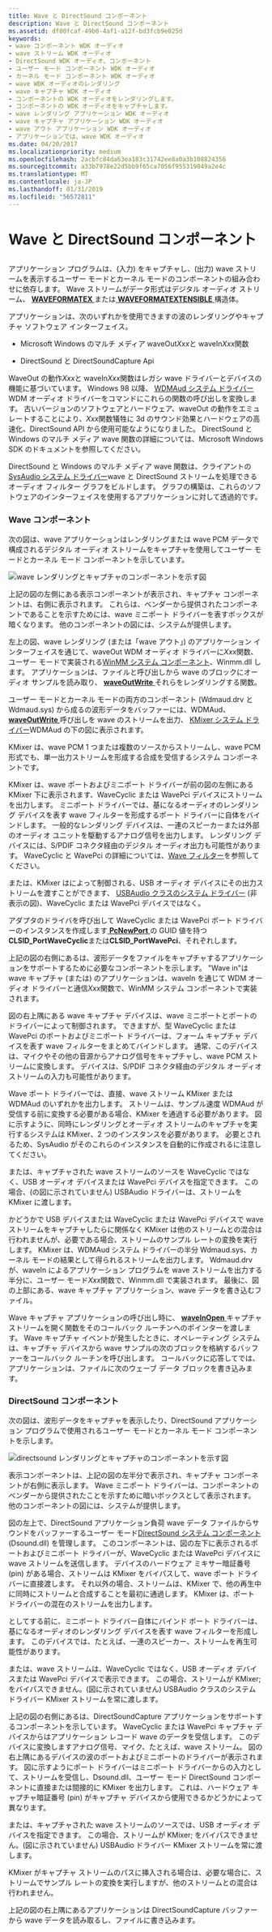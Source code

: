 ```yaml
---
title: Wave と DirectSound コンポーネント
description: Wave と DirectSound コンポーネント
ms.assetid: df00fcaf-49b0-4af1-a12f-bd3fcb9e025d
keywords:
- wave コンポーネント WDK オーディオ
- wave ストリーム WDK オーディオ
- DirectSound WDK オーディオ、コンポーネント
- ユーザー モード コンポーネント WDK オーディオ
- カーネル モード コンポーネント WDK オーディオ
- wave WDK オーディオのレンダリング
- wave キャプチャ WDK オーディオ
- コンポーネントの WDK オーディオをレンダリングします。
- コンポーネントの WDK オーディオをキャプチャします。
- wave レンダリング アプリケーション WDK オーディオ
- wave キャプチャ アプリケーション WDK オーディオ
- wave アウト アプリケーション WDK オーディオ
- アプリケーションでは、wave WDK オーディオ
ms.date: 04/20/2017
ms.localizationpriority: medium
ms.openlocfilehash: 2acbfc84da63ea183c31742ee8a0a3b108824356
ms.sourcegitcommit: a33b7978e22d5bb9f65ca7056f955319049a2e4c
ms.translationtype: MT
ms.contentlocale: ja-JP
ms.lasthandoff: 01/31/2019
ms.locfileid: "56572811"
---
```

# <a name="wave-and-directsound-components"></a>Wave と DirectSound コンポーネント


## <span id="wave_and_directsound_components"></span><span id="WAVE_AND_DIRECTSOUND_COMPONENTS"></span>


アプリケーション プログラムは、(入力) をキャプチャし、(出力) wave ストリームを表示するユーザー モードとカーネル モードのコンポーネントの組み合わせに依存します。 Wave ストリームがデータ形式はデジタル オーディオ ストリーム、 [ **WAVEFORMATEX** ](https://msdn.microsoft.com/library/windows/hardware/ff538799)または[ **WAVEFORMATEXTENSIBLE** ](https://msdn.microsoft.com/library/windows/hardware/ff538802)構造体。

アプリケーションは、次のいずれかを使用できますの波のレンダリングやキャプチャ ソフトウェア インターフェイス。

-   Microsoft Windows のマルチ メディア waveOut*Xxx*と waveIn*Xxx*関数

-   DirectSound と DirectSoundCapture Api

WaveOut の動作*Xxx*と waveIn*Xxx*関数はレガシ wave ドライバーとデバイスの機能に基づいています。 Windows 98 以降、 [WDMAud システム ドライバー](user-mode-wdm-audio-components.md#wdmaud_system_driver) WDM オーディオ ドライバーをコマンドにこれらの関数の呼び出しを変換します。 古いバージョンのソフトウェアとハードウェア、waveOut の動作をエミュレートすることにより、*Xxx*関数犠牲に 3d のサウンド効果とハードウェアの高速化、DirectSound API から使用可能なようになりました。 DirectSound と Windows のマルチ メディア wave 関数の詳細については、Microsoft Windows SDK のドキュメントを参照してください。

DirectSound と Windows のマルチ メディア wave 関数は、クライアントの[SysAudio システム ドライバー](kernel-mode-wdm-audio-components.md#sysaudio_system_driver)wave と DirectSound ストリームを処理できるオーディオ フィルター グラフをビルドします。 グラフの構築は、これらのソフトウェアのインターフェイスを使用するアプリケーションに対して透過的です。

### <a name="span-idwavecomponentsspanspan-idwavecomponentsspanspan-idwavecomponentsspanwave-components"></a><span id="Wave_Components"></span><span id="wave_components"></span><span id="WAVE_COMPONENTS"></span>Wave コンポーネント

次の図は、wave アプリケーションはレンダリングまたは wave PCM データで構成されるデジタル オーディオ ストリームをキャプチャを使用してユーザー モードとカーネル モード コンポーネントを示しています。

![wave レンダリングとキャプチャのコンポーネントを示す図](images/wavecomp.png)

上記の図の左側にある表示コンポーネントが表示され、キャプチャ コンポーネントは、右側に表示されます。 これらは、ベンダーから提供されたコンポーネントであることを示すためには、wave ミニポート ドライバーを表すボックスが暗くなります。 他のコンポーネントの図には、システムが提供します。

左上の図、wave レンダリング (または「wave アウト」) のアプリケーション インターフェイスを通じて、waveOut WDM オーディオ ドライバーに*Xxx*関数、ユーザー モードで実装される[WinMM システム コンポーネント](user-mode-wdm-audio-components.md#winmm_system_component)、Winmm.dll します。 アプリケーションは、ファイルと呼び出しから wave のブロックにオーディオ サンプルを読み取り、 [ **waveOutWrite** ](https://msdn.microsoft.com/library/windows/desktop/dd743876)それらをレンダリングする関数。

ユーザー モードとカーネル モードの両方のコンポーネント (Wdmaud.drv と Wdmaud.sys) から成るの波形データをバッファーには、WDMAud、 [ **waveOutWrite** ](https://msdn.microsoft.com/library/windows/desktop/dd743876)呼び出しを wave のストリームを出力、 [KMixer システム ドライバー](kernel-mode-wdm-audio-components.md#kmixer_system_driver)WDMAud の下の図に表示されます。

KMixer は、wave PCM 1 つまたは複数のソースからストリームし、wave PCM 形式でも、単一出力ストリームを形成する合成を受信するシステム コンポーネントです。

KMixer は、wave ポートおよびミニポート ドライバーが前の図の左側にある KMixer 下に表示されます、WaveCyclic または WavePci デバイスにストリームを出力します。 ミニポート ドライバーでは、基になるオーディオのレンダリング デバイスを表す wave フィルターを形成するポート ドライバーに自体をバインドします。 一般的なレンダリング デバイスは、一連のスピーカーまたは外部のオーディオ ユニットを駆動するアナログ信号を出力します。 レンダリング デバイスには、S/PDIF コネクタ経由のデジタル オーディオ出力も可能性があります。 WaveCyclic と WavePci の詳細については、[Wave フィルター](wave-filters.md)を参照してください。

または、KMixer はによって制御される、USB オーディオ デバイスにその出力ストリームを渡すことができます、 [USBAudio クラスのシステム ドライバー](kernel-mode-wdm-audio-components.md#usbaudio_class_system_driver) (非表示の図)、WaveCyclic または WavePci デバイスではなく。

アダプタのドライバを呼び出して WaveCyclic または WavePci ポート ドライバーのインスタンスを作成します[ **PcNewPort** ](https://msdn.microsoft.com/library/windows/hardware/ff537715)の GUID 値を持つ**CLSID\_PortWaveCyclic**または**CLSID\_PortWavePci**、それぞれします。

上記の図の右側にあるは、波形データをファイルをキャプチャするアプリケーションをサポートするために必要なコンポーネントを示します。 "Wave in"は wave キャプチャ (または) のアプリケーションは、waveIn を通じて WDM オーディオ ドライバーと通信*Xxx*関数で、WinMM システム コンポーネントで実装されます。

図の右上隅にある wave キャプチャ デバイスは、wave ミニポートとポートのドライバーによって制御されます。 できますが、型 WaveCyclic または WavePci のポートおよびミニポート ドライバーは、フォーム キャプチャ デバイスを表す wave フィルターをまとめてバインドします。 通常、このデバイスは、マイクやその他の音源からアナログ信号をキャプチャし、wave PCM ストリームに変換します。 デバイスは、S/PDIF コネクタ経由のデジタル オーディオ ストリームの入力も可能性があります。

Wave ポート ドライバーでは、直接、wave ストリーム KMixer または WDMAud のいずれかを出力します。 ストリームは、サンプル速度 WDMAud が受信する前に変換する必要がある場合、KMixer を通過する必要があります。 図に示すように、同時にレンダリングとオーディオ ストリームのキャプチャを実行するシステムは KMixer、2 つのインスタンスを必要があります。 必要とされるため、SysAudio がそのこれらのインスタンスを自動的に作成されるに注意してください。

または、キャプチャされた wave ストリームのソースを WaveCyclic ではなく、USB オーディオ デバイスまたは WavePci デバイスを指定できます。 この場合、(の図に示されていません) USBAudio ドライバーは、ストリームを KMixer に渡します。

かどうかで USB デバイスまたは WaveCyclic または WavePci デバイスで wave ストリームをキャプチャしたらに関係なく KMixer は他のストリームとの混合は行われませんが、必要である場合、ストリームのサンプル レートの変換を実行します。 KMixer は、WDMAud システム ドライバーの半分 Wdmaud.sys、カーネル モードの結果として得られるストリームを出力します。 Wdmaud.drv が、waveIn によるアプリケーション プログラムを wave ストリームを出力する半分に、ユーザー モード*Xxx*関数で、Winmm.dll で実装されます。 最後に、図の上部にある、wave キャプチャ アプリケーション、wave データを書き込むファイル。

Wave キャプチャ アプリケーションの呼び出し時に、 [ **waveInOpen** ](https://msdn.microsoft.com/library/windows/desktop/dd743847)キャプチャ ストリームを開く関数をそのコールバック ルーチンへのポインターを渡します。 Wave キャプチャ イベントが発生したときに、オペレーティング システムは、キャプチャ デバイスから wave サンプルの次のブロックを格納するバッファーをコールバック ルーチンを呼び出します。 コールバックに応答してでは、アプリケーションは、ファイルに次のウェーブ データ ブロックを書き込みます。

### <a name="span-iddirectsoundcomponentsspanspan-iddirectsoundcomponentsspanspan-iddirectsoundcomponentsspandirectsound-components"></a><span id="DirectSound_Components"></span><span id="directsound_components"></span><span id="DIRECTSOUND_COMPONENTS"></span>DirectSound コンポーネント

次の図は、波形データをキャプチャを表示したり、DirectSound アプリケーション プログラムで使用されるユーザー モードとカーネル モード コンポーネントを示します。

![directsound レンダリングとキャプチャのコンポーネントを示す図](images/dscomp.png)

表示コンポーネントは、上記の図の左半分で表示され、キャプチャ コンポーネントが右側に表示します。 Wave ミニポート ドライバーは、コンポーネントのベンダーから提供されたことを示すために暗いボックスとして表示されます。 他のコンポーネントの図には、システムが提供します。

図の左上で、DirectSound アプリケーション負荷 wave データ ファイルからサウンドをバッファーするユーザー モード[DirectSound システム コンポーネント](user-mode-wdm-audio-components.md#directsound_system_component)(Dsound.dll) を管理します。 このコンポーネントは、図の左下に表示されるポートおよびミニポート ドライバーが、WaveCyclic または WavePci デバイスに wave ストリームを送信します。 デバイスのハードウェア ミキサー暗証番号 (pin) がある場合、ストリームは KMixer をバイパスして、wave ポート ドライバーに直接渡します。 それ以外の場合、ストリームは、KMixer で、他の再生中に同時にストリームと合成することを最初に通過します。 KMixer は、ポート ドライバーの混在のストリームを出力します。

としてする前に、ミニポート ドライバー自体にバインド ポート ドライバーは、基になるオーディオのレンダリング デバイスを表す wave フィルターを形成します。 このデバイスでは、たとえば、一連のスピーカー、ストリームを再生可能性があります。

または、wave ストリームは、WaveCyclic ではなく、USB オーディオ デバイスまたは WavePci デバイスで表示できます。 この場合、ストリームが KMixer; をバイパスできません。(図に示されていません) USBAudio クラスのシステム ドライバー KMixer ストリームを常に渡します。

上記の図の右側にあるは、DirectSoundCapture アプリケーションをサポートするコンポーネントを示しています。 WaveCyclic または WavePci キャプチャ デバイスからはアプリケーション レコード wave のデータを受信します。 このデバイスに変換しますアナログ信号、マイク、たとえば、wave ストリーム。 図の右上隅にあるデバイスの波のポートおよびミニポートのドライバーが表示されます。 図に示すようにポート ドライバーはミニポート ドライバーからの入力として、ストリームを受信し、Dsound.dll、ユーザー モード DirectSound コンポーネントに直接または間接的に KMixer を出力します。 これは、ハードウェア キャプチャ暗証番号 (pin) がキャプチャ デバイスから使用できるかどうかによって異なります。

または、キャプチャされた wave ストリームのソースでは、USB オーディオ デバイスを指定できます。 この場合、ストリームが KMixer; をバイパスできません。(図に示されていません) USBAudio ドライバー KMixer ストリームを常に渡します。

KMixer がキャプチャ ストリームのパスに挿入される場合は、必要な場合に、ストリームでサンプル レートの変換を実行しますが、他のストリームとの混合は行われません。

上記の図の右上隅にあるアプリケーションは DirectSoundCapture バッファーから wave データを読み取るし、ファイルに書き込みます。

 

 




